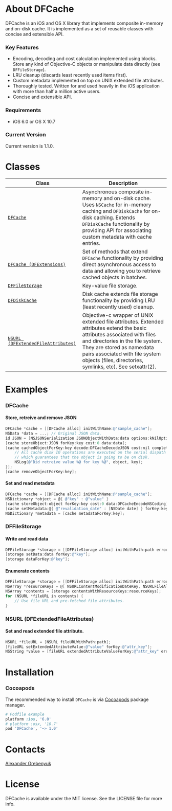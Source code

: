 # About DFCache

DFCache is an iOS and OS X library that implements composite in-memory and on-disk cache. It is implemented as a set of reusable classes with concise and extensible API.

### Key Features
 - Encoding, decoding and cost calculation implemented using blocks. Store any kind of Objective-C objects or manipulate data directly (see `DFFileStorage`).
 - LRU cleanup (discards least recently used items first).
 - Custom metadata implemented on top on UNIX extended file attributes.
 - Thoroughly tested. Written for and used heavily in the iOS application with more than half a million active users.
 - Concise and extensible API.

### Requirements
- iOS 6.0 or OS X 10.7

### Current Version
Current version is 1.1.0.

# Classes
|Class|Description|
|---------|---------|
|[`DFCache`](https://github.com/kean/DFCache/blob/master/DFCache/DFCache.h)|Asynchronous composite in-memory and on-disk cache. Uses `NSCache` for in-memory caching and `DFDiskCache` for on-disk caching. Extends `DFDiskCache` functionality by providing API for associating custom metadata with cache entries.|
|[`DFCache (DFExtensions)`](https://github.com/kean/DFCache/blob/master/DFCache/DFCache%2BDFExtensions.h)|Set of methods that extend `DFCache` functionality by providing direct asynchronous access to data and allowing you to retrieve cached objects in batches.|
|[`DFFileStorage`](https://github.com/kean/DFCache/blob/master/DFCache/Key-Value%20File%20Storage/DFFileStorage.h)|Key-value file storage.|
|[`DFDiskCache`](https://github.com/kean/DFCache/blob/master/DFCache/DFDiskCache.h)|Disk cache extends file storage functionality by providing LRU (least recently used) cleanup.|
|[`NSURL (DFExtendedFileAttributes)`](https://github.com/kean/DFCache/blob/master/DFCache/Extended%20File%20Attributes/NSURL%2BDFExtendedFileAttributes.h)|Objective-c wrapper of UNIX extended file attributes. Extended attributes extend the basic attributes associated with files and directories in the file system. They are stored as name:data pairs associated with file system objects (files, directories, symlinks, etc). See setxattr(2).|

# Examples

### DFCache

#### Store, retreive and remove JSON
```objective-c
DFCache *cache = [[DFCache alloc] initWithName:@"sample_cache"];
NSData *data = ...; // Original JSON data.
id JSON = [NSJSONSerialization JSONObjectWithData:data options:kNilOptions error:nil];
[cache storeObject:JSON forKey:key cost:0 data:data];
[cache cachedObjectForKey:key decode:DFCacheDecodeJSON cost:nil completion:^(id object) {
    // All cache disk IO operations are executed on the serial dispath queue
    // which guarantees that the object is going to be on disk.
    NSLog(@"Did retreive value %@ for key %@", object, key);
}];
[cache removeObjectForKey:key];
```

#### Set and read metadata
```objective-c
DFCache *cache = [[DFCache alloc] initWithName:@"sample_cache"];
NSDictionary *object = @{ @"key" : @"value" }
[cache storeObject:object forKey:key cost:0 data:DFCacheEncodeNSCoding];
[cache setMetadata:@{ @"revalidation_date" : [NSDate date] } forKey:key];
NSDictionary *metadata = [cache metadataForKey:key];
```

### DFFileStorage

#### Write and read data
```objective-c
DFFileStorage *storage = [[DFFileStorage alloc] initWithPath:path error:nil];
[storage setData:data forKey:@"key"];
[storage dataForKey:@"key"];
```

#### Enumerate contents
```objective-c
DFFileStorage *storage = [[DFFileStorage alloc] initWithPath:path error:nil];
NSArray *resourceKeys = @[ NSURLContentModificationDateKey, NSURLFileAllocatedSizeKey ];
NSArray *contents = [storage contentsWithResourceKeys:resourceKeys];
for (NSURL *fileURL in contents) {
    // Use file URL and pre-fetched file attributes. 
}
```

### NSURL (DFExtendedFileAttributes)

#### Set and read extended file attribute.
```objective-c
NSURL *fileURL = [NSURL fileURLWithPath:path];
[fileURL setExtendedAttributeValue:@"value" forKey:@"attr_key"];
NSString *value = [fileURL extendedAttributeValueForKey:@"attr_key" error:NULL];
```

# Installation

### Cocoapods
The recommended way to install `DFCache` is via [Cocoapods](http://cocoapods.org) package manager.
```ruby
# Podfile example
platform :ios, '6.0'
# platform :osx, '10.7'
pod 'DFCache', '~> 1.0'
```

# Contacts
[Alexander Grebenyuk](https://github.com/kean)

# License
DFCache is available under the MIT license. See the LICENSE file for more info.
